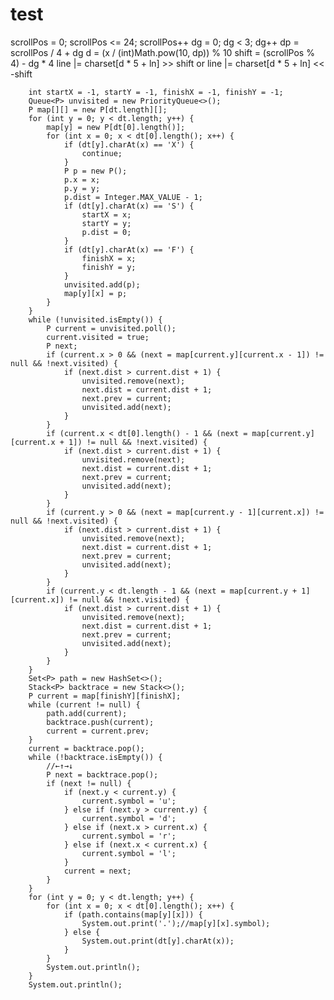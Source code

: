 test
====
scrollPos = 0; scrollPos <= 24; scrollPos++
dg = 0; dg < 3; dg++
dp = scrollPos / 4 + dg
d = (x / (int)Math.pow(10, dp)) % 10
shift = (scrollPos % 4) - dg * 4
line |= charset[d * 5 + ln] >> shift
or
line |= charset[d * 5 + ln] << -shift

        int startX = -1, startY = -1, finishX = -1, finishY = -1;
        Queue<P> unvisited = new PriorityQueue<>();
        P map[][] = new P[dt.length][];
        for (int y = 0; y < dt.length; y++) {
            map[y] = new P[dt[0].length()];
            for (int x = 0; x < dt[0].length(); x++) {
                if (dt[y].charAt(x) == 'X') {
                    continue;
                }
                P p = new P();
                p.x = x;
                p.y = y;
                p.dist = Integer.MAX_VALUE - 1;
                if (dt[y].charAt(x) == 'S') {
                    startX = x;
                    startY = y;
                    p.dist = 0;
                }
                if (dt[y].charAt(x) == 'F') {
                    finishX = x;
                    finishY = y;
                }
                unvisited.add(p);
                map[y][x] = p;
            }
        }
        while (!unvisited.isEmpty()) {
            P current = unvisited.poll();
            current.visited = true;
            P next;
            if (current.x > 0 && (next = map[current.y][current.x - 1]) != null && !next.visited) {
                if (next.dist > current.dist + 1) {
                    unvisited.remove(next);
                    next.dist = current.dist + 1;
                    next.prev = current;
                    unvisited.add(next);
                }
            }
            if (current.x < dt[0].length() - 1 && (next = map[current.y][current.x + 1]) != null && !next.visited) {
                if (next.dist > current.dist + 1) {
                    unvisited.remove(next);
                    next.dist = current.dist + 1;
                    next.prev = current;
                    unvisited.add(next);
                }
            }
            if (current.y > 0 && (next = map[current.y - 1][current.x]) != null && !next.visited) {
                if (next.dist > current.dist + 1) {
                    unvisited.remove(next);
                    next.dist = current.dist + 1;
                    next.prev = current;
                    unvisited.add(next);
                }
            }
            if (current.y < dt.length - 1 && (next = map[current.y + 1][current.x]) != null && !next.visited) {
                if (next.dist > current.dist + 1) {
                    unvisited.remove(next);
                    next.dist = current.dist + 1;
                    next.prev = current;
                    unvisited.add(next);
                }
            }
        }
        Set<P> path = new HashSet<>();
        Stack<P> backtrace = new Stack<>();
        P current = map[finishY][finishX];
        while (current != null) {
            path.add(current);
            backtrace.push(current);
            current = current.prev;
        }
        current = backtrace.pop();
        while (!backtrace.isEmpty()) {
            //←↑→↓
            P next = backtrace.pop();
            if (next != null) {
                if (next.y < current.y) {
                    current.symbol = 'u';
                } else if (next.y > current.y) {
                    current.symbol = 'd';
                } else if (next.x > current.x) {
                    current.symbol = 'r';
                } else if (next.x < current.x) {
                    current.symbol = 'l';
                }
                current = next;
            }
        }
        for (int y = 0; y < dt.length; y++) {
            for (int x = 0; x < dt[0].length(); x++) {
                if (path.contains(map[y][x])) {
                    System.out.print('.');//map[y][x].symbol);
                } else {
                    System.out.print(dt[y].charAt(x));
                }
            }
            System.out.println();
        }
        System.out.println();
